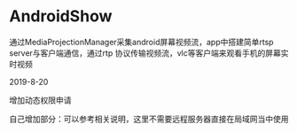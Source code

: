# AndroidShow
通过MediaProjectionManager采集android屏幕视频流，app中搭建简单rtsp server与客户端通信，通过rtp 协议传输视频流，vlc等客户端来观看手机的屏幕实时视频

2019-8-20

增加动态权限申请

自己增加部分：可以参考相关说明，这里不需要远程服务器直接在局域网当中使用


